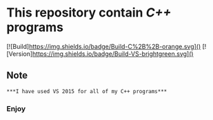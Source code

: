 # **This repository contain _C++_ programs**
[![Build]https://img.shields.io/badge/Build-C%2B%2B-orange.svg]()
[![Version]https://img.shields.io/badge/Build-VS-brightgreen.svg]()



## Note
    ***I have used VS 2015 for all of my C++ programs***

### Enjoy